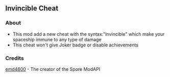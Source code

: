 ## Invincible Cheat

### About
- This mod add a new cheat with the syntax:"Invincible" which make your spaceship immune to any type of damage
- This cheat won't give Joker badge or disable achievements

### Credits
[emd4600](https://github.com/emd4600) - The creator of the Spore ModAPI
